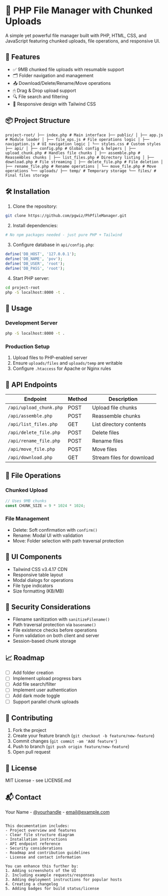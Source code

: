 # 📁 PHP File Manager with Chunked Uploads

A simple yet powerful file manager built with PHP, HTML, CSS, and JavaScript featuring chunked uploads, file operations, and responsive UI.

## 🔧 Features
- ✅ 9MB chunked file uploads with resumable support
- 🗂 Folder navigation and management
- 📤 Download/Delete/Rename/Move operations
- 🖱 Drag & Drop upload support
- 🔍 File search and filtering
- 📱 Responsive design with Tailwind CSS

## 📦 Project Structure
`
project-root/
├── index.php # Main interface
├── public/
│ ├── app.js # Module loader
│ ├── file_ops.js # File operations logic
│ ├── navigation.js # UI navigation logic
│ └── styles.css # Custom styles
├── api/
│ ├── config.php # Global config & helpers
│ ├── upload_chunk.php # Handles file chunks
│ ├── assemble.php # Reassembles chunks
│ ├── list_files.php # Directory listing
│ ├── download.php # File streaming
│ ├── delete_file.php # File deletion
│ ├── rename_file.php # Rename operations
│ └── move_file.php # Move operations
└── uploads/
├── temp/ # Temporary storage
└── files/ # Final files storage
`
## 🛠️ Installation
1. Clone the repository:
```bash
git clone https://github.com/pgwiz/PhPfileManager.git
```

2. Install dependencies:
```bash
# No npm packages needed - just pure PHP + Tailwind
```

3. Configure database in `api/config.php`:
```php
define('DB_HOST', '127.0.0.1');
define('DB_NAME', 'pov');
define('DB_USER', 'root');
define('DB_PASS', 'root');
```

4. Start PHP server:
```bash
cd project-root
php -S localhost:8000 -t .
```

## 🚀 Usage
### Development Server
```bash
php -S localhost:8000 -t .
```

### Production Setup
1. Upload files to PHP-enabled server
2. Ensure `uploads/files` and `uploads/temp` are writable
3. Configure `.htaccess` for Apache or Nginx rules

## 🧪 API Endpoints
| Endpoint          | Method | Description                  |
|------------------|--------|------------------------------|
| `/api/upload_chunk.php` | POST   | Upload file chunks           |
| `/api/assemble.php`     | POST   | Reassemble chunks            |
| `/api/list_files.php`   | GET    | List directory contents      |
| `/api/delete_file.php`  | POST   | Delete files                 |
| `/api/rename_file.php`  | POST   | Rename files                 |
| `/api/move_file.php`    | POST   | Move files                   |
| `/api/download.php`     | GET    | Stream files for download    |

## 📝 File Operations
### Chunked Upload
```javascript
// Uses 9MB chunks
const CHUNK_SIZE = 9 * 1024 * 1024;
```

### File Management
- Delete: Soft confirmation with `confirm()`
- Rename: Modal UI with validation
- Move: Folder selection with path traversal protection

## 🎨 UI Components
- Tailwind CSS v3.4.17 CDN
- Responsive table layout
- Modal dialogs for operations
- File type indicators
- Size formatting (KB/MB)

## 🔐 Security Considerations
- Filename sanitization with `sanitizeFilename()`
- Path traversal protection via `basename()`
- File existence checks before operations
- Form validation on both client and server
- Session-based chunk storage

## 📈 Roadmap
- [ ] Add folder creation
- [ ] Implement upload progress bars
- [ ] Add file search/filter
- [ ] Implement user authentication
- [ ] Add dark mode toggle
- [ ] Support parallel chunk uploads

## 🤝 Contributing
1. Fork the project
2. Create your feature branch (`git checkout -b feature/new-feature`)
3. Commit changes (`git commit -am 'Add feature'`)
4. Push to branch (`git push origin feature/new-feature`)
5. Open pull request

## 📄 License
MIT License - see LICENSE.md

## 📬 Contact
Your Name - [@yourhandle](https://twitter.com/yourhandle) - email@example.com
```

This documentation includes:
- Project overview and features
- Clear file structure diagram
- Installation instructions
- API endpoint reference
- Security considerations
- Roadmap and contribution guidelines
- License and contact information

You can enhance this further by:
1. Adding screenshots of the UI
2. Including example requests/responses
3. Adding deployment instructions for popular hosts
4. Creating a changelog
5. Adding badges for build status/license
